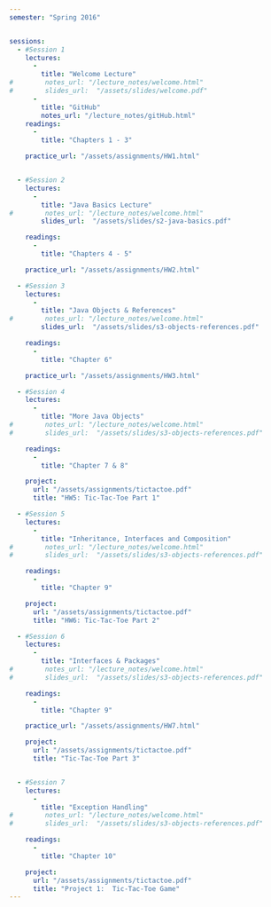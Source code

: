 ```yaml
---
semester: "Spring 2016"


sessions:
  - #Session 1
    lectures:
      -
        title: "Welcome Lecture"
#        notes_url: "/lecture_notes/welcome.html"
#        slides_url:  "/assets/slides/welcome.pdf"
      -
        title: "GitHub"
        notes_url: "/lecture_notes/gitHub.html"
    readings:
      -
        title: "Chapters 1 - 3"

    practice_url: "/assets/assignments/HW1.html"


  - #Session 2
    lectures:
      -
        title: "Java Basics Lecture"
#        notes_url: "/lecture_notes/welcome.html"
        slides_url:  "/assets/slides/s2-java-basics.pdf"

    readings:
      -
        title: "Chapters 4 - 5"

    practice_url: "/assets/assignments/HW2.html"

  - #Session 3
    lectures:
      -
        title: "Java Objects & References"
#        notes_url: "/lecture_notes/welcome.html"
        slides_url:  "/assets/slides/s3-objects-references.pdf"

    readings:
      -
        title: "Chapter 6"

    practice_url: "/assets/assignments/HW3.html"

  - #Session 4
    lectures:
      -
        title: "More Java Objects"
#        notes_url: "/lecture_notes/welcome.html"
#        slides_url:  "/assets/slides/s3-objects-references.pdf"

    readings:
      -
        title: "Chapter 7 & 8"

    project:
      url: "/assets/assignments/tictactoe.pdf"
      title: "HW5: Tic-Tac-Toe Part 1"

  - #Session 5
    lectures:
      -
        title: "Inheritance, Interfaces and Composition"
#        notes_url: "/lecture_notes/welcome.html"
#        slides_url:  "/assets/slides/s3-objects-references.pdf"

    readings:
      -
        title: "Chapter 9"

    project:
      url: "/assets/assignments/tictactoe.pdf"
      title: "HW6: Tic-Tac-Toe Part 2"

  - #Session 6
    lectures:
      -
        title: "Interfaces & Packages"
#        notes_url: "/lecture_notes/welcome.html"
#        slides_url:  "/assets/slides/s3-objects-references.pdf"

    readings:
      -
        title: "Chapter 9"

    practice_url: "/assets/assignments/HW7.html"

    project:
      url: "/assets/assignments/tictactoe.pdf"
      title: "Tic-Tac-Toe Part 3"


  - #Session 7
    lectures:
      -
        title: "Exception Handling"
#        notes_url: "/lecture_notes/welcome.html"
#        slides_url:  "/assets/slides/s3-objects-references.pdf"

    readings:
      -
        title: "Chapter 10"

    project:
      url: "/assets/assignments/tictactoe.pdf"
      title: "Project 1:  Tic-Tac-Toe Game"
---
```

